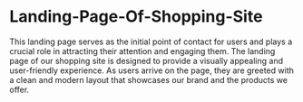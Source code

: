 # Landing-Page-Of-Shopping-Site
This landing page serves as the initial point of contact for users and plays a crucial role in attracting their attention and engaging them.
The landing page of our shopping site is designed to provide a visually appealing and user-friendly experience. As users arrive on the page, they are greeted with a clean and modern layout that showcases our brand and the products we offer.

